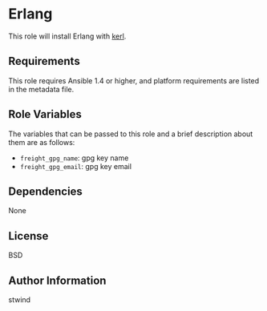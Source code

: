 Erlang
========

This role will install Erlang with [kerl](https://github.com/spawngrid/kerl).

Requirements
------------

This role requires Ansible 1.4 or higher, and platform requirements are listed in the metadata file.

Role Variables
--------------

The variables that can be passed to this role and a brief description about them are as follows:

* `freight_gpg_name`: gpg key name
* `freight_gpg_email`: gpg key email

Dependencies
------------

None

License
-------

BSD

Author Information
------------------

stwind
